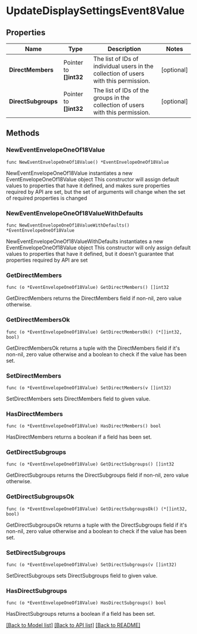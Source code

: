 # UpdateDisplaySettingsEvent8Value

## Properties

Name | Type | Description | Notes
------------ | ------------- | ------------- | -------------
**DirectMembers** | Pointer to **[]int32** | The list of IDs of individual users in the collection of users with this permission.  | [optional] 
**DirectSubgroups** | Pointer to **[]int32** | The list of IDs of the groups in the collection of users with this permission.  | [optional] 

## Methods

### NewEventEnvelopeOneOf18Value

`func NewEventEnvelopeOneOf18Value() *EventEnvelopeOneOf18Value`

NewEventEnvelopeOneOf18Value instantiates a new EventEnvelopeOneOf18Value object
This constructor will assign default values to properties that have it defined,
and makes sure properties required by API are set, but the set of arguments
will change when the set of required properties is changed

### NewEventEnvelopeOneOf18ValueWithDefaults

`func NewEventEnvelopeOneOf18ValueWithDefaults() *EventEnvelopeOneOf18Value`

NewEventEnvelopeOneOf18ValueWithDefaults instantiates a new EventEnvelopeOneOf18Value object
This constructor will only assign default values to properties that have it defined,
but it doesn't guarantee that properties required by API are set

### GetDirectMembers

`func (o *EventEnvelopeOneOf18Value) GetDirectMembers() []int32`

GetDirectMembers returns the DirectMembers field if non-nil, zero value otherwise.

### GetDirectMembersOk

`func (o *EventEnvelopeOneOf18Value) GetDirectMembersOk() (*[]int32, bool)`

GetDirectMembersOk returns a tuple with the DirectMembers field if it's non-nil, zero value otherwise
and a boolean to check if the value has been set.

### SetDirectMembers

`func (o *EventEnvelopeOneOf18Value) SetDirectMembers(v []int32)`

SetDirectMembers sets DirectMembers field to given value.

### HasDirectMembers

`func (o *EventEnvelopeOneOf18Value) HasDirectMembers() bool`

HasDirectMembers returns a boolean if a field has been set.

### GetDirectSubgroups

`func (o *EventEnvelopeOneOf18Value) GetDirectSubgroups() []int32`

GetDirectSubgroups returns the DirectSubgroups field if non-nil, zero value otherwise.

### GetDirectSubgroupsOk

`func (o *EventEnvelopeOneOf18Value) GetDirectSubgroupsOk() (*[]int32, bool)`

GetDirectSubgroupsOk returns a tuple with the DirectSubgroups field if it's non-nil, zero value otherwise
and a boolean to check if the value has been set.

### SetDirectSubgroups

`func (o *EventEnvelopeOneOf18Value) SetDirectSubgroups(v []int32)`

SetDirectSubgroups sets DirectSubgroups field to given value.

### HasDirectSubgroups

`func (o *EventEnvelopeOneOf18Value) HasDirectSubgroups() bool`

HasDirectSubgroups returns a boolean if a field has been set.


[[Back to Model list]](../README.md#documentation-for-models) [[Back to API list]](../README.md#documentation-for-api-endpoints) [[Back to README]](../README.md)


